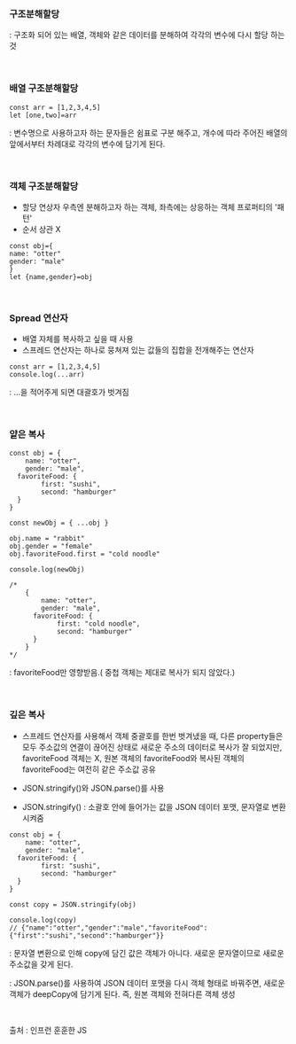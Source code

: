 ### 구조분해할당

: 구조화 되어 있는 배열, 객체와 같은 데이터를 분해하여 각각의 변수에 다시 할당 하는 것

<br>

### 배열 구조분해할당

```
const arr = [1,2,3,4,5]
let [one,two]=arr
```

: 변수명으로 사용하고자 하는 문자들은 쉼표로 구분 해주고, 개수에 따라 주어진 배열의 앞에서부터 차례대로 각각의 변수에 담기게 된다.

<br>

### 객체 구조분해할당

- 할당 연상자 우측엔 분해하고자 하는 객체, 좌측에는 상응하는 객체 프로퍼티의 '패턴'
- 순서 상관 X

```
const obj={
name: "otter"
gender: "male"
}
let {name,gender}=obj
```

<br>

### Spread 연산자

- 배열 자체를 복사하고 싶을 때 사용
- 스프레드 연산자는 하나로 뭉쳐져 있는 값들의 집합을 전개해주는 연산자

```
const arr = [1,2,3,4,5]
console.log(...arr)
```

: ...을 적어주게 되면 대괄호가 벗겨짐

<br>

### 얕은 복사

```
const obj = {
	name: "otter",
	gender: "male",
  favoriteFood: {
		first: "sushi",
		second: "hamburger"
  }
}

const newObj = { ...obj }
```

```
obj.name = "rabbit"
obj.gender = "female"
obj.favoriteFood.first = "cold noodle"

console.log(newObj)

/*
	{
		name: "otter",
		gender: "male",
	  favoriteFood: {
			first: "cold noodle",
			second: "hamburger"
	  }
	}
*/
```

: favoriteFood만 영향받음.( 중첩 객체는 제대로 복사가 되지 않았다.)

<br>

### 깊은 복사

- 스프레드 연산자를 사용해서 객체 중괄호를 한번 벗겨냈을 때, 다른 property들은 모두 주소값의 연결이 끊어진 상태로 새로운 주소의 데이터로 복사가 잘 되었지만, favoriteFood 객체는 X, 원본 객체의 favoriteFood와 복사된 객체의 favoriteFood는 여전히 같은 주소값 공유

- JSON.stringify()와 JSON.parse()를 사용
- JSON.stringify() : 소괄호 안에 들어가는 값을 JSON 데이터 포맷, 문자열로 변환시켜줌

```
const obj = {
	name: "otter",
	gender: "male",
  favoriteFood: {
		first: "sushi",
		second: "hamburger"
  }
}

const copy = JSON.stringify(obj)

console.log(copy)
// {"name":"otter","gender":"male","favoriteFood":{"first":"sushi","second":"hamburger"}}
```

: 문자열 변환으로 인해 copy에 담긴 값은 객체가 아니다. 새로운 문자열이므로 새로운 주소값을 갖게 된다.

: JSON.parse()를 사용하여 JSON 데이터 포맷을 다시 객체 형태로 바꿔주면, 새로운 객체가 deepCopy에 담기게 된다. 즉, 원본 객체와 전혀다른 객체 생성

<br>

출처 : 인프런 훈훈한 JS